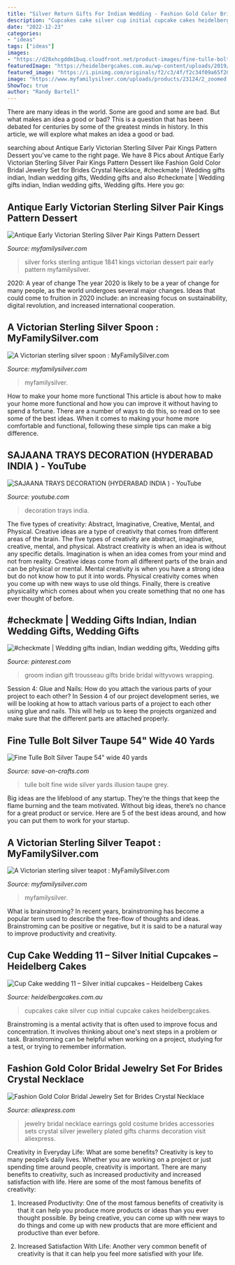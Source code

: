 ```yaml
---
title: "Silver Return Gifts For Indian Wedding - Fashion Gold Color Bridal Jewelry Set For Brides Crystal Necklace"
description: "Cupcakes cake silver cup initial cupcake cakes heidelbergcakes"
date: "2022-12-23"
categories:
- "ideas"
tags: ["ideas"]
images:
- "https://d28xhcgddm1buq.cloudfront.net/product-images/fine-tulle-bolt-silver-grey-54-wide-40-yards-4.jpg"
featuredImage: "https://heidelbergcakes.com.au/wp-content/uploads/2019/03/DSC02363resize.jpg"
featured_image: "https://i.pinimg.com/originals/f2/c3/4f/f2c34f09a65f209514dc562c20be4b98.jpg"
image: "https://www.myfamilysilver.com/uploads/products/23124/2_zoomed.jpg"
ShowToc: true
author: "Randy Bartell"
---
```



There are many ideas in the world. Some are good and some are bad. But what makes an idea a good or bad? This is a question that has been debated for centuries by some of the greatest minds in history. In this article, we will explore what makes an idea a good or bad.

	

		
searching about Antique Early Victorian Sterling Silver Pair Kings Pattern Dessert you've came to the right page. We have 8 Pics about Antique Early Victorian Sterling Silver Pair Kings Pattern Dessert like Fashion Gold Color Bridal Jewelry Set for Brides Crystal Necklace, #checkmate | Wedding gifts indian, Indian wedding gifts, Wedding gifts and also #checkmate | Wedding gifts indian, Indian wedding gifts, Wedding gifts. Here you go:
		
    
## Antique Early Victorian Sterling Silver Pair Kings Pattern Dessert

<img loading=lazy src="http://www.myfamilysilver.com/uploads/products/22830/1_zoomed.jpg" onerror="this.onerror=null;this.src='https://tse4.mm.bing.net/th?id=OIP.Yue1Gs-qK7ryII9tOPqgQAHaPP&amp;pid=15.1';" alt="Antique Early Victorian Sterling Silver Pair Kings Pattern Dessert">

_Source: myfamilysilver.com_

>silver forks sterling antique 1841 kings victorian dessert pair early pattern myfamilysilver. 

	

2020: A year of change
The year 2020 is likely to be a year of change for many people, as the world undergoes several major changes. Ideas that could come to fruition in 2020 include: an increasing focus on sustainability, digital revolution, and increased international cooperation.

    
## A Victorian Sterling Silver Spoon : MyFamilySilver.com

<img loading=lazy src="https://www.myfamilysilver.com/uploads/products/17505/1_zoomed.jpg" onerror="this.onerror=null;this.src='https://tse1.mm.bing.net/th?id=OIP.dB-9_gbbzaUP7dG1eRMcDgHaFw&amp;pid=15.1';" alt="A Victorian sterling silver spoon : MyFamilySilver.com">

_Source: myfamilysilver.com_

>myfamilysilver. 

	

How to make your home more functional
This article is about how to make your home more functional and how you can improve it without having to spend a fortune. There are a number of ways to do this, so read on to see some of the best ideas. When it comes to making your home more comfortable and functional, following these simple tips can make a big difference.

    
## SAJAANA TRAYS DECORATION (HYDERABAD INDIA ) - YouTube

<img loading=lazy src="https://i.ytimg.com/vi/me5oJghznoo/maxresdefault.jpg" onerror="this.onerror=null;this.src='https://tse4.mm.bing.net/th?id=OIP.klB-37uEpT95CPdfCayQcAHaEK&amp;pid=15.1';" alt="SAJAANA TRAYS DECORATION (HYDERABAD INDIA ) - YouTube">

_Source: youtube.com_

>decoration trays india. 

	

The five types of creativity: Abstract, Imaginative, Creative, Mental, and Physical.
Creative ideas are a type of creativity that comes from different areas of the brain. The five types of creativity are abstract, imaginative, creative, mental, and physical. Abstract creativity is when an idea is without any specific details. Imagination is when an idea comes from your mind and not from reality. Creative ideas come from all different parts of the brain and can be physical or mental. Mental creativity is when you have a strong idea but do not know how to put it into words. Physical creativity comes when you come up with new ways to use old things. Finally, there is creative physicality which comes about when you create something that no one has ever thought of before.

    
## #checkmate | Wedding Gifts Indian, Indian Wedding Gifts, Wedding Gifts

<img loading=lazy src="https://i.pinimg.com/originals/f2/c3/4f/f2c34f09a65f209514dc562c20be4b98.jpg" onerror="this.onerror=null;this.src='https://tse3.mm.bing.net/th?id=OIP.v3qG5O4GCXATaiYCOW4HpwHaE8&amp;pid=15.1';" alt="#checkmate | Wedding gifts indian, Indian wedding gifts, Wedding gifts">

_Source: pinterest.com_

>groom indian gift trousseau gifts bride bridal wittyvows wrapping. 

	

Session 4: Glue and Nails: How do you attach the various parts of your project to each other?
In Session 4 of our project development series, we will be looking at how to attach various parts of a project to each other using glue and nails. This will help us to keep the projects organized and make sure that the different parts are attached properly.

    
## Fine Tulle Bolt Silver Taupe 54&quot; Wide 40 Yards

<img loading=lazy src="https://d28xhcgddm1buq.cloudfront.net/product-images/fine-tulle-bolt-silver-grey-54-wide-40-yards-4.jpg" onerror="this.onerror=null;this.src='https://tse3.mm.bing.net/th?id=OIP.vCT4iwy2iuFc9kb4HAVe0gHaKa&amp;pid=15.1';" alt="Fine Tulle Bolt Silver Taupe 54&quot; wide 40 yards">

_Source: save-on-crafts.com_

>tulle bolt fine wide silver yards illusion taupe grey. 

	

Big ideas are the lifeblood of any startup. They’re the things that keep the flame burning and the team motivated. Without big ideas, there’s no chance for a great product or service. Here are 5 of the best ideas around, and how you can put them to work for your startup.

    
## A Victorian Sterling Silver Teapot : MyFamilySilver.com

<img loading=lazy src="https://www.myfamilysilver.com/uploads/products/23124/2_zoomed.jpg" onerror="this.onerror=null;this.src='https://tse3.mm.bing.net/th?id=OIP.jHBwvsGBKOZ20ddS7a98HgHaFj&amp;pid=15.1';" alt="A Victorian sterling silver teapot : MyFamilySilver.com">

_Source: myfamilysilver.com_

>myfamilysilver. 

	

What is brainstroming?
In recent years, brainstroming has become a popular term used to describe the free-flow of thoughts and ideas. Brainstroming can be positive or negative, but it is said to be a natural way to improve productivity and creativity.

    
## Cup Cake Wedding 11 – Silver Initial Cupcakes – Heidelberg Cakes

<img loading=lazy src="https://heidelbergcakes.com.au/wp-content/uploads/2019/03/DSC02363resize.jpg" onerror="this.onerror=null;this.src='https://tse3.mm.bing.net/th?id=OIP.BGQstI7ZbpspdRRxe11uRgHaJ4&amp;pid=15.1';" alt="Cup Cake wedding 11 – Silver initial cupcakes – Heidelberg Cakes">

_Source: heidelbergcakes.com.au_

>cupcakes cake silver cup initial cupcake cakes heidelbergcakes. 

	

Brainstroming is a mental activity that is often used to improve focus and concentration. It involves thinking about one's next steps in a problem or task. Brainstroming can be helpful when working on a project, studying for a test, or trying to remember information.

    
## Fashion Gold Color Bridal Jewelry Set For Brides Crystal Necklace

<img loading=lazy src="https://ae01.alicdn.com/kf/HTB1jU3SSFXXXXaaXpXXq6xXFXXXH/Fashion-Gold-Color-Bridal-Jewelry-Set-for-Brides-Crystal-Necklace-Earrings-Wedding-Party-Costume-Accessories-Gifts.jpg" onerror="this.onerror=null;this.src='https://tse1.mm.bing.net/th?id=OIP.ii0h7j7CLECWyxNvxmGSEQHaHa&amp;pid=15.1';" alt="Fashion Gold Color Bridal Jewelry Set for Brides Crystal Necklace">

_Source: aliexpress.com_

>jewelry bridal necklace earrings gold costume brides accessories sets crystal silver jewellery plated gifts charms decoration visit aliexpress. 

	

Creativity in Everyday Life: What are some benefits?
Creativity is key to many people’s daily lives. Whether you are working on a project or just spending time around people, creativity is important. There are many benefits to creativity, such as increased productivity and increased satisfaction with life. Here are some of the most famous benefits of creativity: 
1) Increased Productivity: One of the most famous benefits of creativity is that it can help you produce more products or ideas than you ever thought possible. By being creative, you can come up with new ways to do things and come up with new products that are more efficient and productive than ever before. 

2) Increased Satisfaction With Life: Another very common benefit of creativity is that it can help you feel more satisfied with your life.

